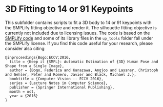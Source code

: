 # 3D Fitting to 14 or 91 Keypoints

This subfolder contains scripts to fit a 3D body to 14 or 91 keypoints with the SMPLify fitting
objective and render it. The silhouette fitting objective is currently not included due to licensing
issues. The code is based on the [SMPLify code](http://smplify.is.tuebingen.mpg.de) and some of 
its library files in the `up_tools` folder fall under the SMPLify license.
If you find this code useful for your research, please consider also citing

```
@inproceedings{Bogo:ECCV:2016,
  title = {Keep it {SMPL}: Automatic Estimation of {3D} Human Pose and Shape from a Single Image},
  author = {Bogo, Federica and Kanazawa, Angjoo and Lassner, Christoph and Gehler, Peter and Romero, Javier and Black, Michael J.},
  booktitle = {Computer Vision -- ECCV 2016},
  series = {Lecture Notes in Computer Science},
  publisher = {Springer International Publishing},
  month = oct,
  year = {2016}
}
```
